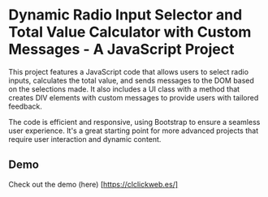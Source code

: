 # Dynamic Radio Input Selector and Total Value Calculator with Custom Messages - A JavaScript Project

This project features a JavaScript code that allows users to select radio inputs, calculates the total value, and sends messages to the DOM based on the selections made. It also includes a UI class with a method that creates DIV elements with custom messages to provide users with tailored feedback.

The code is efficient and responsive, using Bootstrap to ensure a seamless user experience. It's a great starting point for more advanced projects that require user interaction and dynamic content.

## Demo
Check out the demo (here) [https://clclickweb.es/]